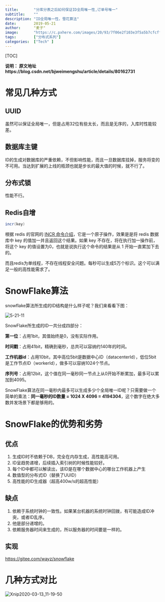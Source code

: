 ```yaml
---
title:       "分库分表之后如何保证ID全局唯一性,订单号唯一"
subtitle:    ""
description: "ID全局唯一性，雪花算法"
date:        2019-05-21
author:      "麦子"
image:       "https://c.pxhere.com/images/20/93/7f06e2f103e3f5a5b7cfcffaa709-1433419.jpg!d"
tags:        ["分布式系列"]
categories:  ["Tech" ]
---
```


[TOC]

**说明： 原文地址https://blog.csdn.net/bjweimengshu/article/details/80162731**

# 常见几种方式

## UUID

虽然可以保证全局唯一，但是占用32位有些太长，而且是无序的，入库时性能较差。

## 数据库主键

 ID的生成对数据库的严重依赖，不但影响性能，而且一旦数据库挂掉，服务将变的不可用。当达到扩展的上线的瓶颈也就是步长的最大值的时候，就不行了。

## 分布式锁

性能不行。 

## Redis自增

```java
incr(key)
```

根据 redis 的官网的  [INCR 命令介绍](https://redis.io/commands/incr)，它是一个原子操作，效果是是将 redis 数据库中 key 的值加一并且返回这个结果。如果 key 不存在，将在执行加一操作前，将这个 key 的值设置为0，也就是说执行这个命令的结果是从 1 开始一直累加下去的。

而且redis为单线程，不存在线程安全问题。每秒可以生成5万个标识。这个可以满足一般的高性能需求了。

# SnowFlake算法

snowflake算法所生成的ID结构是什么样子呢？我们来看看下图：

![5-21-11](/img/5-21-11.jpeg)

SnowFlake所生成的ID一共分成四部分：

**第一位**：占用1bit，其值始终是0，没有实际作用。

**时间戳**：占用41bit，精确到毫秒，总共可以容纳约140年的时间。

**工作机器id**：占用10bit，其中高位5bit是数据中心ID（datacenterId），低位5bit是工作节点ID（workerId），做多可以容纳1024个节点。

**序列号**：占用12bit，这个值在同一毫秒同一节点上从0开始不断累加，最多可以累加到4095。

SnowFlake算法在同一毫秒内最多可以生成多少个全局唯一ID呢？只需要做一个简单的乘法：**同一毫秒的ID数量 = 1024 X 4096 =  4194304**，这个数字在绝大多数并发场景下都是够用的。

# SnowFlake的优势和劣势



## 优点

1.  生成ID时不依赖于DB，完全在内存生成，高性能高可用。
2.  ID呈趋势递增，后续插入索引树的时候性能较好。
3.  每个ID中都可以解读出，该ID是在哪个数据中心的哪台工作机器上产生
4.  数值型的分布式ID（替换了UUID）
5.  高性能的ID生成器（超高400w/s的超高性能）



## 缺点

1. 依赖于系统时钟的一致性。如果某台机器的系统时钟回拨，有可能造成ID冲突，或者ID乱序。
2.  他是部分递增的。 
3.  依赖服务器时间来生成的，所以服务器的时间要是一样的。 



## 实现

<https://gitee.com/wayz/snowflake>

# 几种方式对比

![Xnip2020-03-13_11-19-50](/img/Xnip2020-03-13_11-19-50.png)

